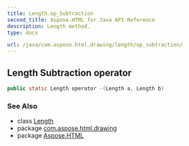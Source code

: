 ```yaml
---
title: Length.op_Subtraction
second_title: Aspose.HTML for Java API Reference
description: Length method. 
type: docs

url: /java/com.aspose.html.drawing/length/op_subtraction/
---
```

## Length Subtraction operator

```java
public static Length operator -(Length a, Length b)
```

### See Also

* class [Length](../)
* package [com.aspose.html.drawing](../../../com.aspose.html.drawing/)
* package [Aspose.HTML](../../../)
